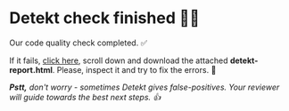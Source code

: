 # Detekt check finished 🕵️‍♂️

Our code quality check completed. ✅

If it fails, [click here](), scroll down
and download the attached **detekt-report.html**. Please, inspect it and try to fix the errors. 🔎

_**Pstt,** don't worry - sometimes Detekt gives false-positives. 
Your reviewer will guide towards the best next steps. 👍_